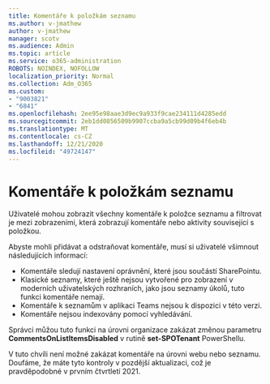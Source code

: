 ```yaml
---
title: Komentáře k položkám seznamu
ms.author: v-jmathew
author: v-jmathew
manager: scotv
ms.audience: Admin
ms.topic: article
ms.service: o365-administration
ROBOTS: NOINDEX, NOFOLLOW
localization_priority: Normal
ms.collection: Adm_O365
ms.custom:
- "9003821"
- "6841"
ms.openlocfilehash: 2ee95e98aae3d9ec9a933f9cae234111d4285edd
ms.sourcegitcommit: 2eb1dd0856509b9907ccba9a5cb99d09b4f6eb4b
ms.translationtype: MT
ms.contentlocale: cs-CZ
ms.lasthandoff: 12/21/2020
ms.locfileid: "49724147"
---
```

# <a name="comments-on-list-items"></a>Komentáře k položkám seznamu

Uživatelé mohou zobrazit všechny komentáře k položce seznamu a filtrovat je mezi zobrazeními, která zobrazují komentáře nebo aktivity související s položkou.

Abyste mohli přidávat a odstraňovat komentáře, musí si uživatelé všimnout následujících informací:

- Komentáře sledují nastavení oprávnění, které jsou součástí SharePointu.
- Klasické seznamy, které ještě nejsou vytvořené pro zobrazení v moderních uživatelských rozhraních, jako jsou seznamy úkolů, tuto funkci komentáře nemají.
- Komentáře k seznamům v aplikaci Teams nejsou k dispozici v této verzi.
- Komentáře nejsou indexovány pomocí vyhledávání.

Správci můžou tuto funkci na úrovni organizace zakázat změnou parametru **CommentsOnListItemsDisabled** v rutině **set-SPOTenant** PowerShellu.

V tuto chvíli není možné zakázat komentáře na úrovni webu nebo seznamu. Doufáme, že máte tyto kontroly v pozdější aktualizaci, což je pravděpodobné v prvním čtvrtletí 2021.

